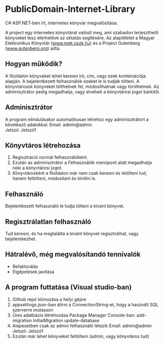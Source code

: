 # PublicDomain-Internet-Library
C# ASP.NET-ben írt, internetes könyvár megvalósítása. 

A project egy internetes könyvtárat valósít meg, ami szabadon terjeszthető könyveket tesz elérhetővé az oktatás segítésére. Az alapötletet a Magyar Elektronikus Könyvtár (www.mek.oszk.hu) és a Project Gutenberg (www.gutenberg.org) adta.

## Hogyan működik?
A főoldalon könyveket lehet keresni író, cím, vagy ezek kombinációja alapján.
A bejelentkezett felhasználók ezeket le is tudják tölteni.
A könyvtárosok könyveket tölthetnek fel, módosíthatnak vagy törölhetnek.
Az adminisztrátor pedig megadhatja, vagy elveheti a könyvtárosi jogot bárkitől.

## Adminisztrátor
A program elindulásakor automatikusan létrehoz egy adminisztrátort a következő adatokkal:
        Email: admin@admin                 
        Jelszó: Jelszó1

## Könyvtáros létrehozása
1) Regisztráció normál felhasználóként.
2) Ezután az adminisztrátor a Felhasználók menüpont alatt megadhatja neki a könyvtárosi jogot.
3) Könyvtárosként a főoldalon már nem csak keresni és letölteni tud, hanem feltölteni, módosítani és törölni is.

## Felhasználó
Bejelentkezett felhasználó le tudja tölteni a kívánt könyvet.

## Regisztrálatlan felhasználó
Tud keresni, és ha megtalálta a kívánt könyvet regisztrálhat, vagy bejelentkezhet.


## Hátralévő, még megvalósítandó tennivalók
- Refaktorálás
- Elgépelések javítása

    
## A program futtatása (Visual studio-ban)
  1) Github repó klónozása a helyi gépre
  2) appsettings.json-ban átírni a ConnectionString-et, hogy a használt SQL szerverre mutasson
  3) Üres adatbázis létrehozása Package Manager Console-ban: 
        add-migration InitialMigration
        update-database
  4) Alapesetben csak az admin felhasználó létezik
        Email: admin@admin                 
        Jelszó: Jelszó1
  5) Ezután már lehet könyveket feltölteni (admin, vagy könyvtáros tud)